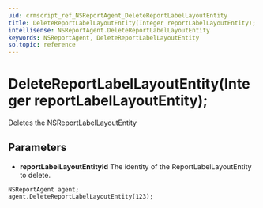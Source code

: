 ```yaml
---
uid: crmscript_ref_NSReportAgent_DeleteReportLabelLayoutEntity
title: DeleteReportLabelLayoutEntity(Integer reportLabelLayoutEntity);
intellisense: NSReportAgent.DeleteReportLabelLayoutEntity
keywords: NSReportAgent, DeleteReportLabelLayoutEntity
so.topic: reference
---
```


# DeleteReportLabelLayoutEntity(Integer reportLabelLayoutEntity);

Deletes the NSReportLabelLayoutEntity
  
## Parameters

* **reportLabelLayoutEntityId** The identity of the ReportLabelLayoutEntity to delete.

```crmscript
NSReportAgent agent;
agent.DeleteReportLabelLayoutEntity(123);
```

